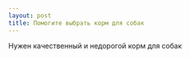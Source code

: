 ```yaml
---
layout: post 
title: Помогите выбрать корм для собак 
--- 
```

Нужен качественный и недорогой корм для собак
